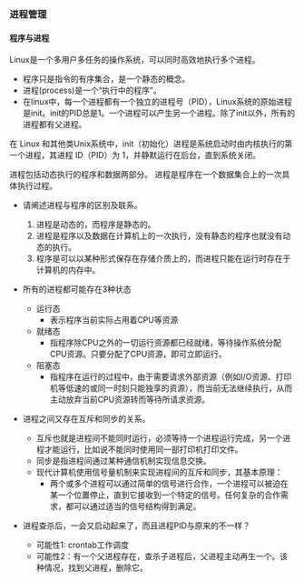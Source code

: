 ### 进程管理 ###
#### 程序与进程 ####

Linux是一个多用户多任务的操作系统，可以同时高效地执行多个进程。

- 程序只是指令的有序集合，是一个静态的概念。
- 进程(process)是一个“执行中的程序”。
- 在linux中，每一个进程都有一个独立的进程号（PID），Linux系统的原始进程是init。init的PID总是1。一个进程可以产生另一个进程。除了init以外，所有的进程都有父进程。

在 Linux 和其他类Unix系统中，init（初始化）进程是系统启动时由内核执行的第一个进程，其进程 ID（PID）为 1，并静默运行在后台，直到系统关闭。

进程包括动态执行的程序和数据两部分。
进程是程序在一个数据集合上的一次具体执行过程。

- 请阐述进程与程序的区别及联系。
	1. 进程是动态的，而程序是静态的。
	2. 进程是程序以及数据在计算机上的一次执行，没有静态的程序也就没有动态的执行。
	3. 程序是可以以某种形式保存在存储介质上的，而进程只能在运行时存在于计算机的内存中。

- 所有的进程都可能存在3种状态
	- 运行态
		- 表示程序当前实际占用着CPU等资源
	- 就绪态
		- 指程序除CPU之外的一切运行资源都已经就绪，等待操作系统分配CPU资源。只要分配了CPU资源，即可立即运行。
	- 阻塞态
		- 指程序在运行的过程中，由于需要请求外部资源（例如I/O资源、打印机等低速的或同一时刻只能独享的资源），而当前无法继续执行，从而主动放弃当前CPU资源转而等待所请求资源。

- 进程之间又存在互斥和同步的关系。
	- 互斥也就是进程间不能同时运行，必须等待一个进程运行完成，另一个进程才能运行，比如说不能同时使用同一部打印机打印文件。
	- 同步是指进程间通过某种通信机制实现信息交换。
	- 现代计算机使用信号量机制来实现进程间的互斥和同步，其基本原理：
		- 两个或多个进程可以通过简单的信号进行合作，一个进程可以被迫在某一个位置停止，直到它接收到一个特定的信号。任何复杂的合作需求，都可以通过适当的信号结构得到满足。

- 进程查杀后，一会又启动起来了，而且进程PID与原来的不一样？
	- 可能性1: crontab工作调度
	- 可能性2：有一个父进程存在，查杀子进程后，父进程主动再生一个。该种情况，找到父进程，删除它。
